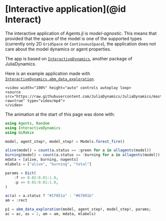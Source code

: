 # [Interactive application](@id Interact)
The interactive application of Agents.jl is _model-agnostic_.
This means that provided that the space of the model is one of the supported types (currently only 2D `GridSpace` or `ContinuousSpace`), the application does not care about the model dynamics or agent properties.

The app is based on [`InteractiveDynamics`](https://juliadynamics.github.io/InteractiveDynamics.jl/dev/), another package of JuliaDynamics.

Here is an example application made with [`InteractiveDynamics.abm_data_exploration`](@ref).

```@raw html
<video width="100%" height="auto" controls autoplay loop>
<source src="https://raw.githubusercontent.com/JuliaDynamics/JuliaDynamics/master/videos/interact/agents.mp4?raw=true" type="video/mp4">
</video>
```

The animation at the start of this page was done with:
```julia
using Agents, Random
using InteractiveDynamics
using GLMakie

model, agent_step!, model_step! = Models.forest_fire()

alive(model) = count(a.status == :green for a in allagents(model))
burning(model) = count(a.status == :burning for a in allagents(model))
mdata = [alive, burning, nagents]
mlabels = ["alive", "burning", "total"]

params = Dict(
    :f => 0.02:0.01:1.0,
    :p => 0.01:0.01:1.0,
)

ac(a) = a.status ? "#1f851a" : "#67091b"
am = :rect

p1 = abm_data_exploration(model, agent_step!, model_step!, params;
ac = ac, as = 1, am = am, mdata, mlabels)
```

